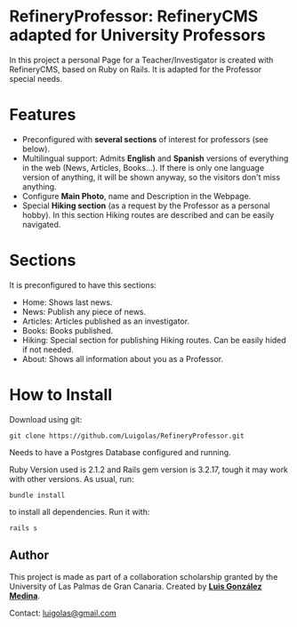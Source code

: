 RefineryProfessor: RefineryCMS adapted for University Professors
================================================================
In this project a personal Page for a Teacher/Investigator is created with RefineryCMS, based on Ruby on Rails. It is adapted for the Professor special needs.

Features
========

  - Preconfigured with **several sections** of interest for professors (see below).
  - Multilingual support: Admits **English** and **Spanish** versions of everything in the web (News, Articles, Books...). If there is only one language version of anything, it will be shown anyway, so the visitors don't miss anything.
  - Configure **Main Photo**, name and Description in the Webpage.
  - Special **Hiking section** (as a request by the Professor as a personal hobby). In this section Hiking routes are described and can be easily navigated.
  
Sections
========
It is preconfigured to have this sections:

  - Home: Shows last news.
  - News: Publish any piece of news.
  - Articles: Articles published as an investigator.
  - Books: Books published.
  - Hiking: Special section for publishing Hiking routes. Can be easily hided if not needed.
  - About: Shows all information about you as a Professor.

How to Install
==============
Download using git:


    git clone https://github.com/Luigolas/RefineryProfessor.git
    
Needs to have a Postgres Database configured and running.

Ruby Version used is 2.1.2 and Rails gem version is 3.2.17, tough it may work with other versions.
As usual, run:

    bundle install

to install all dependencies. Run it with:

    rails s
    
    
Author
------
This project is made as part of a collaboration scholarship granted by the University of Las Palmas de Gran Canaria. Created by [**Luis González Medina**](www.luigolas.com). 

Contact: luigolas@gmail.com
  
